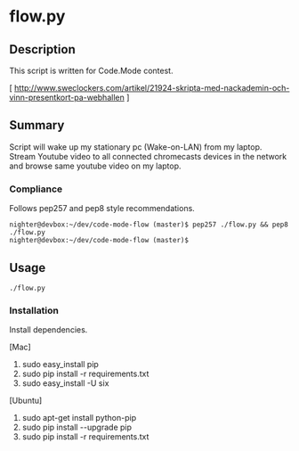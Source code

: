 # flow.py

## Description

This script is written for Code.Mode contest.

[ http://www.sweclockers.com/artikel/21924-skripta-med-nackademin-och-vinn-presentkort-pa-webhallen ]

## Summary

Script will wake up my stationary pc (Wake-on-LAN) from my laptop. 
Stream Youtube video to all connected chromecasts devices in the network and 
browse same youtube video on my laptop.  

### Compliance 

Follows pep257 and pep8 style recommendations.

    nighter@devbox:~/dev/code-mode-flow (master)$ pep257 ./flow.py && pep8 ./flow.py
    nighter@devbox:~/dev/code-mode-flow (master)$ 

## Usage

    ./flow.py

### Installation

Install dependencies.

[Mac] 

1. sudo easy_install pip
2. sudo pip install -r requirements.txt
3. sudo easy_install -U six

[Ubuntu] 

1. sudo apt-get install python-pip
2. sudo pip install --upgrade pip
3. sudo pip install -r requirements.txt
